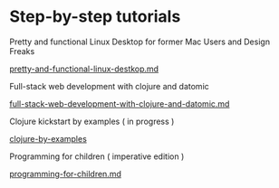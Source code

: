 # Step-by-step tutorials

Pretty and functional Linux Desktop for former Mac Users and Design Freaks

[pretty-and-functional-linux-destkop.md](pretty-and-functional-linux-destkop.md)

Full-stack web development with clojure and datomic

[full-stack-web-development-with-clojure-and-datomic.md](full-stack-web-development-with-clojure-and-datomic.md)

Clojure kickstart by examples ( in progress )

[clojure-by-examples](clojure-by-examples.md)

Programming for children ( imperative edition )

[programming-for-children.md](programming-for-children.md)
